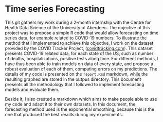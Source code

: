 # Time series Forecasting

This git gathers my work during a 2-month internship with the Centre for Health Data Science of the University of Aberdeen. 
The objective of this project was to propose a simple R code that would allow forecasting on time series data, for example related to COVID-19 numbers.
To illustrate the method that I implemented to achieve this objective, I work on the dataset provided by the COVID Tracker Project, ([covidtracking.com](https://covidtracking.com/data)).
This dataset presents COVID-19 related data, for each state of the US, such as number of deaths, hospitalizations, positive tests along time.
For different methods, I have thus been able to train models on data of every state, and propose a robust evaluation of each of them, computing errors on my predictions.
The details of my code is presented on the `report.Rmd` markdown, while the resulting graphed are stored in the outpus directory. This document presents all the methodology that I followed to implement forecasting models and evaluate them.

Beside it, I also created a markdown which aims to make people able to use my code and adapt it to their own datasets. In this document, the forecasting method used is the exponential smoothing, because this is the one that produced the best results during my experiments.
